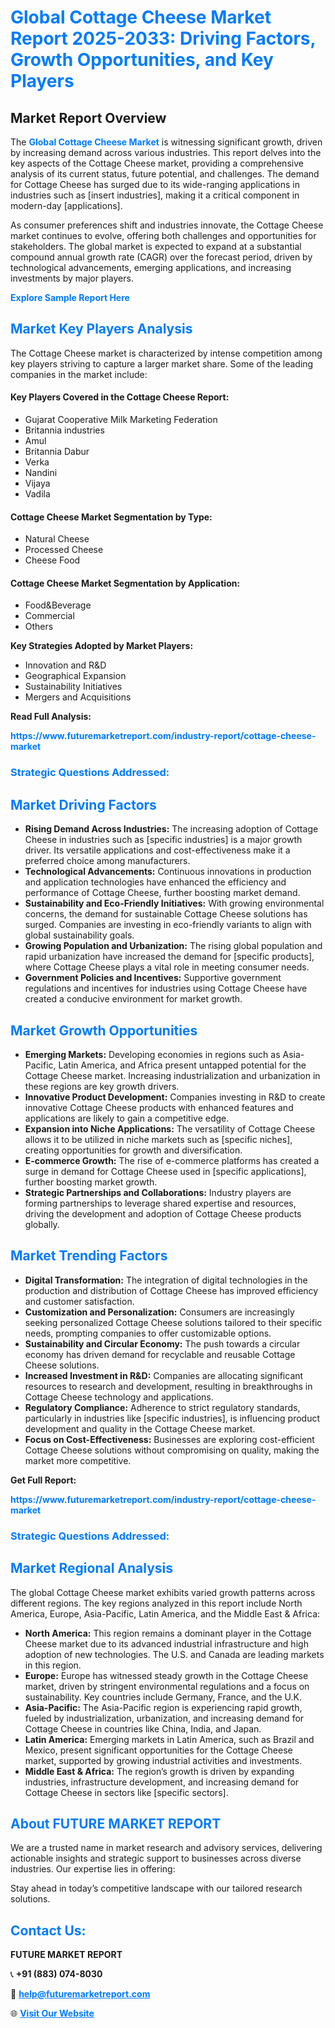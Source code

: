 <h1 style="color: #007BFF;">Global Cottage Cheese Market Report 2025-2033: Driving Factors, Growth Opportunities, and Key Players</h1>

<section id="overview">
<h2>Market Report Overview</h2>
<p>The <a href="https://www.futuremarketreport.com/industry-report/cottage-cheese-market" style="color: #007BFF; text-decoration: none;"><strong>Global Cottage Cheese Market</strong></a> is witnessing significant growth, driven by increasing demand across various industries. This report delves into the key aspects of the Cottage Cheese market, providing a comprehensive analysis of its current status, future potential, and challenges. The demand for Cottage Cheese has surged due to its wide-ranging applications in industries such as [insert industries], making it a critical component in modern-day [applications].</p>
<p>As consumer preferences shift and industries innovate, the Cottage Cheese market continues to evolve, offering both challenges and opportunities for stakeholders. The global market is expected to expand at a substantial compound annual growth rate (CAGR) over the forecast period, driven by technological advancements, emerging applications, and increasing investments by major players.</p>
</section>

<section id="overview">
<p><a href="https://www.futuremarketreport.com/request-sample/reportId=109925" style="color: #007BFF; text-decoration: none;"><strong>Explore Sample Report Here</strong></a></p>
</section>

<section id="key-players">
<h2 style="color: #007BFF;">Market Key Players Analysis</h2>
<p>The Cottage Cheese market is characterized by intense competition among key players striving to capture a larger market share. Some of the leading companies in the market include:</p>
<h4>Key Players Covered in the Cottage Cheese Report:</h4>
<ul><li>Gujarat Cooperative Milk Marketing Federation</li><li>Britannia industries</li><li>Amul</li><li>Britannia Dabur</li><li>Verka</li><li>Nandini</li><li>Vijaya</li><li>Vadila</li></ul>
<h4>Cottage Cheese Market Segmentation by Type:</h4>
<ul><li>Natural Cheese</li><li>Processed Cheese</li><li>Cheese Food</li></ul>

<h4>Cottage Cheese Market Segmentation by Application:</h4>
<ul><li>Food&amp;Beverage</li><li>Commercial</li><li>Others</li></ul>
<p><strong>Key Strategies Adopted by Market Players:</strong></p>
<ul>
<li>Innovation and R&D</li>
<li>Geographical Expansion</li>
<li>Sustainability Initiatives</li>
<li>Mergers and Acquisitions</li>
</ul>
</section>

<section>
<p><strong>Read Full Analysis: </strong></p><a href="https://www.futuremarketreport.com/industry-report/cottage-cheese-market" style="color: #007BFF; text-decoration: none;"><strong>https://www.futuremarketreport.com/industry-report/cottage-cheese-market</strong></a>
<h3 style="color: #007BFF;">Strategic Questions Addressed:</h3>
</section>

<section id="driving-factors">
<h2 style="color: #007BFF;">Market Driving Factors</h2>
<ul>
<li><strong>Rising Demand Across Industries:</strong> The increasing adoption of Cottage Cheese in industries such as [specific industries] is a major growth driver. Its versatile applications and cost-effectiveness make it a preferred choice among manufacturers.</li>
<li><strong>Technological Advancements:</strong> Continuous innovations in production and application technologies have enhanced the efficiency and performance of Cottage Cheese, further boosting market demand.</li>
<li><strong>Sustainability and Eco-Friendly Initiatives:</strong> With growing environmental concerns, the demand for sustainable Cottage Cheese solutions has surged. Companies are investing in eco-friendly variants to align with global sustainability goals.</li>
<li><strong>Growing Population and Urbanization:</strong> The rising global population and rapid urbanization have increased the demand for [specific products], where Cottage Cheese plays a vital role in meeting consumer needs.</li>
<li><strong>Government Policies and Incentives:</strong> Supportive government regulations and incentives for industries using Cottage Cheese have created a conducive environment for market growth.</li>
</ul>
</section>

<section id="growth-opportunities">
<h2 style="color: #007BFF;">Market Growth Opportunities</h2>
<ul>
<li><strong>Emerging Markets:</strong> Developing economies in regions such as Asia-Pacific, Latin America, and Africa present untapped potential for the Cottage Cheese market. Increasing industrialization and urbanization in these regions are key growth drivers.</li>
<li><strong>Innovative Product Development:</strong> Companies investing in R&D to create innovative Cottage Cheese products with enhanced features and applications are likely to gain a competitive edge.</li>
<li><strong>Expansion into Niche Applications:</strong> The versatility of Cottage Cheese allows it to be utilized in niche markets such as [specific niches], creating opportunities for growth and diversification.</li>
<li><strong>E-commerce Growth:</strong> The rise of e-commerce platforms has created a surge in demand for Cottage Cheese used in [specific applications], further boosting market growth.</li>
<li><strong>Strategic Partnerships and Collaborations:</strong> Industry players are forming partnerships to leverage shared expertise and resources, driving the development and adoption of Cottage Cheese products globally.</li>
</ul>
</section>

<section id="trending-factors">
<h2 style="color: #007BFF;">Market Trending Factors</h2>
<ul>
<li><strong>Digital Transformation:</strong> The integration of digital technologies in the production and distribution of Cottage Cheese has improved efficiency and customer satisfaction.</li>
<li><strong>Customization and Personalization:</strong> Consumers are increasingly seeking personalized Cottage Cheese solutions tailored to their specific needs, prompting companies to offer customizable options.</li>
<li><strong>Sustainability and Circular Economy:</strong> The push towards a circular economy has driven demand for recyclable and reusable Cottage Cheese solutions.</li>
<li><strong>Increased Investment in R&D:</strong> Companies are allocating significant resources to research and development, resulting in breakthroughs in Cottage Cheese technology and applications.</li>
<li><strong>Regulatory Compliance:</strong> Adherence to strict regulatory standards, particularly in industries like [specific industries], is influencing product development and quality in the Cottage Cheese market.</li>
<li><strong>Focus on Cost-Effectiveness:</strong> Businesses are exploring cost-efficient Cottage Cheese solutions without compromising on quality, making the market more competitive.</li>
</ul>
</section>

<section>
<p><strong>Get Full Report: </strong></p><a href="https://www.futuremarketreport.com/industry-report/cottage-cheese-market" style="color: #007BFF; text-decoration: none;"><strong>https://www.futuremarketreport.com/industry-report/cottage-cheese-market</strong></a>
<h3 style="color: #007BFF;">Strategic Questions Addressed:</h3>
</section>


<section id="regional-analysis">
<h2 style="color: #007BFF;">Market Regional Analysis</h2>
<p>The global Cottage Cheese market exhibits varied growth patterns across different regions. The key regions analyzed in this report include North America, Europe, Asia-Pacific, Latin America, and the Middle East & Africa:</p>
<ul>
<li><strong>North America:</strong> This region remains a dominant player in the Cottage Cheese market due to its advanced industrial infrastructure and high adoption of new technologies. The U.S. and Canada are leading markets in this region.</li>
<li><strong>Europe:</strong> Europe has witnessed steady growth in the Cottage Cheese market, driven by stringent environmental regulations and a focus on sustainability. Key countries include Germany, France, and the U.K.</li>
<li><strong>Asia-Pacific:</strong> The Asia-Pacific region is experiencing rapid growth, fueled by industrialization, urbanization, and increasing demand for Cottage Cheese in countries like China, India, and Japan.</li>
<li><strong>Latin America:</strong> Emerging markets in Latin America, such as Brazil and Mexico, present significant opportunities for the Cottage Cheese market, supported by growing industrial activities and investments.</li>
<li><strong>Middle East & Africa:</strong> The region’s growth is driven by expanding industries, infrastructure development, and increasing demand for Cottage Cheese in sectors like [specific sectors].</li>
</ul>
</section>

<footer>
<h2 style="color: #007BFF;">About FUTURE MARKET REPORT</h2>
<p>We are a trusted name in market research and advisory services, delivering actionable insights and strategic support to businesses across diverse industries. Our expertise lies in offering:</p>

<p>Stay ahead in today’s competitive landscape with our tailored research solutions.</p>

<h2 style="color: #007BFF;">Contact Us:</h2>
<p><strong>FUTURE MARKET REPORT</strong></p>
<p>📞 <strong>+91 (883) 074-8030</strong></p>
<p>📧 <strong><a href="mailto:help@futuremarketreport.com" style="color: #007BFF;">help@futuremarketreport.com</a></strong></p>
<p>🌐 <strong><a href="https://www.futuremarketreport.com/" style="color: #007BFF;">Visit Our Website</a></strong></p>
</footer>